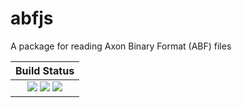 # abfjs
A package for reading Axon Binary Format (ABF) files

| **Build Status**                                                                                |
|:-----------------------------------------------------------------------------------------------:|
| [![][travis-img]][travis-url] [![][appveyor-img]][appveyor-url] [![][codecov-img]][codecov-url] |

[travis-img]: https://travis-ci.com/dglmoore/abfjs.svg?branch=master
[travis-url]: https://travis-ci.com/dglmoore/abfjs

[appveyor-img]: https://ci.appveyor.com/api/projects/status/7iwikta8dus9e7gl/branch/master?svg=true
[appveyor-url]: https://ci.appveyor.com/project/dglmoore/abfjs/branch/master

[codecov-img]: https://codecov.io/gh/dglmoore/abfjs/branch/master/graph/badge.svg
[codecov-url]: https://codecov.io/gh/dglmoore/abfjs

